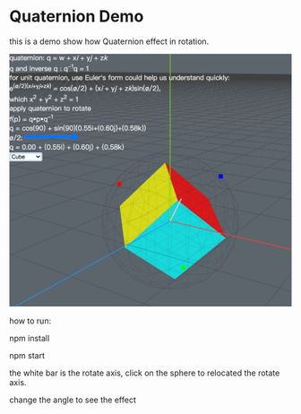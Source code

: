 # Quaternion Demo

this is a demo show how Quaternion effect in rotation.

![avatar](/image-min.png)

how to run:

npm install

npm start

the white bar is the rotate axis, click on the sphere to relocated the rotate axis.

change the angle to see the effect